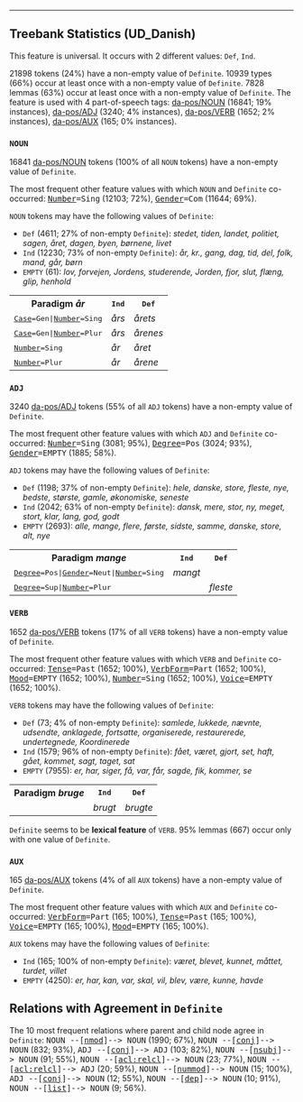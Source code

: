 

--------------------------------------------------------------------------------

## Treebank Statistics (UD_Danish)

This feature is universal.
It occurs with 2 different values: `Def`, `Ind`.

21898 tokens (24%) have a non-empty value of `Definite`.
10939 types (66%) occur at least once with a non-empty value of `Definite`.
7828 lemmas (63%) occur at least once with a non-empty value of `Definite`.
The feature is used with 4 part-of-speech tags: [da-pos/NOUN]() (16841; 19% instances), [da-pos/ADJ]() (3240; 4% instances), [da-pos/VERB]() (1652; 2% instances), [da-pos/AUX]() (165; 0% instances).

### `NOUN`

16841 [da-pos/NOUN]() tokens (100% of all `NOUN` tokens) have a non-empty value of `Definite`.

The most frequent other feature values with which `NOUN` and `Definite` co-occurred: <tt><a href="Number.html">Number</a>=Sing</tt> (12103; 72%), <tt><a href="Gender.html">Gender</a>=Com</tt> (11644; 69%).

`NOUN` tokens may have the following values of `Definite`:

* `Def` (4611; 27% of non-empty `Definite`): <em>stedet, tiden, landet, politiet, sagen, året, dagen, byen, børnene, livet</em>
* `Ind` (12230; 73% of non-empty `Definite`): <em>år, kr., gang, dag, tid, del, folk, mand, går, børn</em>
* `EMPTY` (61): <em>lov, forvejen, Jordens, studerende, Jorden, fjor, slut, flæng, glip, henhold</em>

<table>
  <tr><th>Paradigm <i>år</i></th><th><tt>Ind</tt></th><th><tt>Def</tt></th></tr>
  <tr><td><tt><a href="Case.html">Case</a>=Gen|<a href="Number.html">Number</a>=Sing</tt></td><td><em>års</em></td><td><em>årets</em></td></tr>
  <tr><td><tt><a href="Case.html">Case</a>=Gen|<a href="Number.html">Number</a>=Plur</tt></td><td><em>års</em></td><td><em>årenes</em></td></tr>
  <tr><td><tt><a href="Number.html">Number</a>=Sing</tt></td><td><em>år</em></td><td><em>året</em></td></tr>
  <tr><td><tt><a href="Number.html">Number</a>=Plur</tt></td><td><em>år</em></td><td><em>årene</em></td></tr>
</table>

### `ADJ`

3240 [da-pos/ADJ]() tokens (55% of all `ADJ` tokens) have a non-empty value of `Definite`.

The most frequent other feature values with which `ADJ` and `Definite` co-occurred: <tt><a href="Number.html">Number</a>=Sing</tt> (3081; 95%), <tt><a href="Degree.html">Degree</a>=Pos</tt> (3024; 93%), <tt><a href="Gender.html">Gender</a>=EMPTY</tt> (1885; 58%).

`ADJ` tokens may have the following values of `Definite`:

* `Def` (1198; 37% of non-empty `Definite`): <em>hele, danske, store, fleste, nye, bedste, største, gamle, økonomiske, seneste</em>
* `Ind` (2042; 63% of non-empty `Definite`): <em>dansk, mere, stor, ny, meget, stort, klar, lang, god, godt</em>
* `EMPTY` (2693): <em>alle, mange, flere, første, sidste, samme, danske, store, alt, nye</em>

<table>
  <tr><th>Paradigm <i>mange</i></th><th><tt>Ind</tt></th><th><tt>Def</tt></th></tr>
  <tr><td><tt><a href="Degree.html">Degree</a>=Pos|<a href="Gender.html">Gender</a>=Neut|<a href="Number.html">Number</a>=Sing</tt></td><td><em>mangt</em></td><td></td></tr>
  <tr><td><tt><a href="Degree.html">Degree</a>=Sup|<a href="Number.html">Number</a>=Plur</tt></td><td></td><td><em>fleste</em></td></tr>
</table>

### `VERB`

1652 [da-pos/VERB]() tokens (17% of all `VERB` tokens) have a non-empty value of `Definite`.

The most frequent other feature values with which `VERB` and `Definite` co-occurred: <tt><a href="Tense.html">Tense</a>=Past</tt> (1652; 100%), <tt><a href="VerbForm.html">VerbForm</a>=Part</tt> (1652; 100%), <tt><a href="Mood.html">Mood</a>=EMPTY</tt> (1652; 100%), <tt><a href="Number.html">Number</a>=Sing</tt> (1652; 100%), <tt><a href="Voice.html">Voice</a>=EMPTY</tt> (1652; 100%).

`VERB` tokens may have the following values of `Definite`:

* `Def` (73; 4% of non-empty `Definite`): <em>samlede, lukkede, nævnte, udsendte, anklagede, fortsatte, organiserede, restaurerede, undertegnede, Koordinerede</em>
* `Ind` (1579; 96% of non-empty `Definite`): <em>fået, været, gjort, set, haft, gået, kommet, sagt, taget, sat</em>
* `EMPTY` (7955): <em>er, har, siger, få, var, får, sagde, fik, kommer, se</em>

<table>
  <tr><th>Paradigm <i>bruge</i></th><th><tt>Ind</tt></th><th><tt>Def</tt></th></tr>
  <tr><td><tt></tt></td><td><em>brugt</em></td><td><em>brugte</em></td></tr>
</table>

`Definite` seems to be **lexical feature** of `VERB`. 95% lemmas (667) occur only with one value of `Definite`.

### `AUX`

165 [da-pos/AUX]() tokens (4% of all `AUX` tokens) have a non-empty value of `Definite`.

The most frequent other feature values with which `AUX` and `Definite` co-occurred: <tt><a href="VerbForm.html">VerbForm</a>=Part</tt> (165; 100%), <tt><a href="Tense.html">Tense</a>=Past</tt> (165; 100%), <tt><a href="Voice.html">Voice</a>=EMPTY</tt> (165; 100%), <tt><a href="Mood.html">Mood</a>=EMPTY</tt> (165; 100%).

`AUX` tokens may have the following values of `Definite`:

* `Ind` (165; 100% of non-empty `Definite`): <em>været, blevet, kunnet, måttet, turdet, villet</em>
* `EMPTY` (4250): <em>er, har, kan, var, skal, vil, blev, være, kunne, havde</em>

## Relations with Agreement in `Definite`

The 10 most frequent relations where parent and child node agree in `Definite`:
<tt>NOUN --[<a href="../dep/nmod.html">nmod</a>]--> NOUN</tt> (1990; 67%),
<tt>NOUN --[<a href="../dep/conj.html">conj</a>]--> NOUN</tt> (832; 93%),
<tt>ADJ --[<a href="../dep/conj.html">conj</a>]--> ADJ</tt> (103; 82%),
<tt>NOUN --[<a href="../dep/nsubj.html">nsubj</a>]--> NOUN</tt> (91; 55%),
<tt>NOUN --[<a href="../dep/acl:relcl.html">acl:relcl</a>]--> NOUN</tt> (23; 77%),
<tt>NOUN --[<a href="../dep/acl:relcl.html">acl:relcl</a>]--> ADJ</tt> (20; 59%),
<tt>NOUN --[<a href="../dep/nummod.html">nummod</a>]--> NOUN</tt> (15; 100%),
<tt>ADJ --[<a href="../dep/conj.html">conj</a>]--> NOUN</tt> (12; 55%),
<tt>NOUN --[<a href="../dep/dep.html">dep</a>]--> NOUN</tt> (10; 91%),
<tt>NOUN --[<a href="../dep/list.html">list</a>]--> NOUN</tt> (9; 56%).

